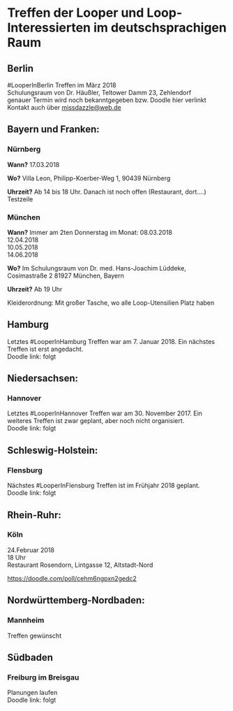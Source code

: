# Treffen der Looper und Loop-Interessierten im deutschsprachigen Raum

## Berlin
#LooperInBerlin Treffen im März 2018  
Schulungsraum von Dr. Häußler, Teltower Damm 23, Zehlendorf  
genauer Termin wird noch bekanntgegeben bzw. Doodle hier verlinkt  
Kontakt auch über missdazzle@web.de

## Bayern und Franken:

### Nürnberg
**Wann?**
17.03.2018

**Wo?**
Villa Leon, Philipp-Koerber-Weg 1, 90439 Nürnberg

**Uhrzeit?**
Ab 14 bis 18 Uhr. Danach ist noch offen (Restaurant, dort....)  
Testzeile


### München
**Wann?**   Immer am 2ten Donnerstag im Monat:
08.03.2018  
12.04.2018  
10.05.2018  
14.06.2018  

**Wo?**
Im Schulungsraum von Dr. med. Hans-Joachim Lüddeke, Cosimastraße 2 81927 München, Bayern

**Uhrzeit?**
Ab 19 Uhr

Kleiderordnung: Mit großer Tasche, wo alle Loop-Utensilien Platz haben


## Hamburg
Letztes #LooperInHamburg Treffen war am 7. Januar 2018. Ein nächstes Treffen ist erst angedacht.  
Doodle link: folgt  

## Niedersachsen:  
  
### Hannover
Letztes #LooperInHannover Treffen war am 30. November 2017. Ein weiteres Treffen ist zwar geplant, aber noch nicht organisiert.  
Doodle link: folgt  

## Schleswig-Holstein:  
  
### Flensburg  
Nächstes #LooperInFlensburg Treffen ist im Frühjahr 2018 geplant.  
Doodle link: folgt

## Rhein-Ruhr:

### Köln
24.Februar 2018  
18 Uhr  
Restaurant Rosendorn, Lintgasse 12, Altstadt-Nord  

https://doodle.com/poll/cehm6ngpxn2gedc2  
  
## Nordwürttemberg-Nordbaden:  
  
### Mannheim  
Treffen gewünscht  

## Südbaden  
  
### Freiburg im Breisgau  
Planungen laufen  
Doodle link: folgt  




